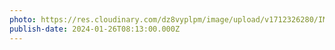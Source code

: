 ```yaml
---
photo: https://res.cloudinary.com/dz8vyplpm/image/upload/v1712326280/IMG_8550_fcnuko.jpg
publish-date: 2024-01-26T08:13:00.000Z
---
```

